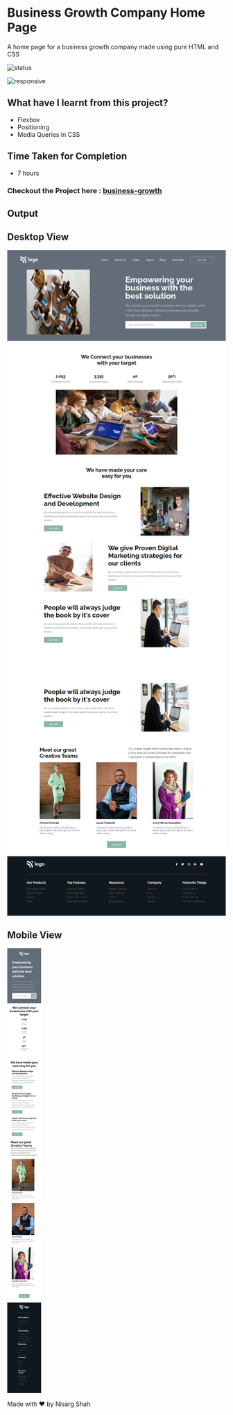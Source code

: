 # Business Growth Company Home Page
A home page for a business growth company made using pure HTML and CSS

![status](https://img.shields.io/badge/status-ongoing-green)

![responsive](https://img.shields.io/badge/responsive-true-blue)

## What have I learnt from this project?
- Flexbox
- Positioning
- Media Queries in CSS

## Time Taken for Completion
- 7 hours

### Checkout the Project here : [business-growth](https://business-growth.netlify.app/)

## Output

## Desktop View
![output](output1.png)
![output](output2.png)

## Mobile View
![mobile](mobile.png)

Made with ❤️ by Nisarg Shah


